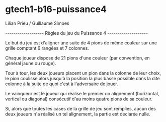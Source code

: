 # gtech1-b16-puissance4

Lilian Prieu / Guillaume Simoes

------------------- Règles du jeu du Puissance 4 --------------------

Le but du jeu est d'aligner une suite de 4 pions de même couleur sur
une grille comptant 6 rangées et 7 colonnes.

Chaque joueur dispose de 21 pions d'une couleur (par convention, en
général jaune ou rouge).

Tour à tour, les deux joueurs placent un pion dans la colonne de
leur choix, le pion coulisse alors jusqu'à la position la plus basse
possible dans la dite colonne à la suite de quoi c'est à
l'adversaire de jouer.

Le vainqueur est le joueur qui réalise le premier un alignement
(horizontal, vertical ou diagonal) consécutif d'au moins quatre
pions de sa couleur.

Si, alors que toutes les cases de la grille de jeu sont remplies,
aucun des deux joueurs n'a réalisé un tel alignement, la partie
est déclarée nulle.
